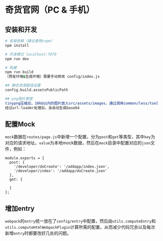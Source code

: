 # 奇货官网（PC & 手机）

## 安装和开发

``` bash
# 安装依赖（建议使用cnpm）
npm install

# 开发模式 localhost:7070
npm run dev

# 构建
npm run build
（预发环境&生成环境）需要手动修改 config/index.js

## 静态资源路径设置
config.build.assetsPublicPath

## png图片管理
tinypng压缩后，10kb以内的图片放入src/assets/images，通过调用common/less/tool.less中的.base64()方法引用
经过url-loader处理后，会自动生成base64
```

## 配置Mock

`mock`数据在`routes/page.js`中新增一个配置，分为`post`和`get`等类型，其中`key`为对应的请求地址，`value`为本地mock数据，然后在`mock`目录中配置对应的`json`文件，例如：

```
module.exports = {
  post: {
    '/developer/doCreate': '/addapp/index.json',
    '/developer/index': '/addapp/doCreate.json'
  },
  get: {

  }
};
```

## 增加entry

`webpack`的`entry`统一放在了`config/entry`中配置，然后由`utils.computeEntry`和`utils.computeHtmlWebpackPlugin`计算所需的配置，从而减少代码冗余以及每次新增`entry`时都要改好几处的问题。


